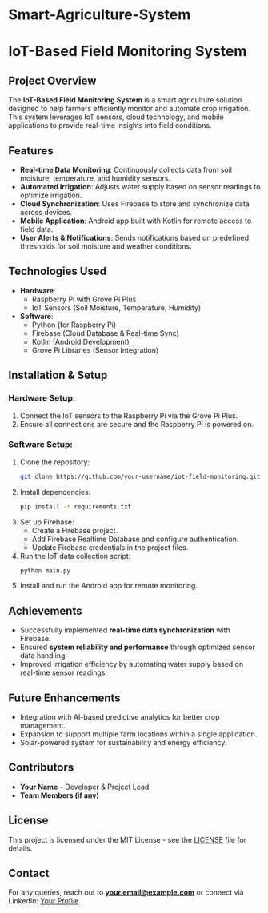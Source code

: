 # Smart-Agriculture-System
# IoT-Based Field Monitoring System

## Project Overview
The **IoT-Based Field Monitoring System** is a smart agriculture solution designed to help farmers efficiently monitor and automate crop irrigation. This system leverages IoT sensors, cloud technology, and mobile applications to provide real-time insights into field conditions.

## Features
- **Real-time Data Monitoring**: Continuously collects data from soil moisture, temperature, and humidity sensors.
- **Automated Irrigation**: Adjusts water supply based on sensor readings to optimize irrigation.
- **Cloud Synchronization**: Uses Firebase to store and synchronize data across devices.
- **Mobile Application**: Android app built with Kotlin for remote access to field data.
- **User Alerts & Notifications**: Sends notifications based on predefined thresholds for soil moisture and weather conditions.

## Technologies Used
- **Hardware**:
  - Raspberry Pi with Grove Pi Plus
  - IoT Sensors (Soil Moisture, Temperature, Humidity)
- **Software**:
  - Python (for Raspberry Pi)
  - Firebase (Cloud Database & Real-time Sync)
  - Kotlin (Android Development)
  - Grove Pi Libraries (Sensor Integration)

## Installation & Setup
### Hardware Setup:
1. Connect the IoT sensors to the Raspberry Pi via the Grove Pi Plus.
2. Ensure all connections are secure and the Raspberry Pi is powered on.

### Software Setup:
1. Clone the repository:
   ```sh
   git clone https://github.com/your-username/iot-field-monitoring.git
   ```
2. Install dependencies:
   ```sh
   pip install -r requirements.txt
   ```
3. Set up Firebase:
   - Create a Firebase project.
   - Add Firebase Realtime Database and configure authentication.
   - Update Firebase credentials in the project files.
4. Run the IoT data collection script:
   ```sh
   python main.py
   ```
5. Install and run the Android app for remote monitoring.

## Achievements
- Successfully implemented **real-time data synchronization** with Firebase.
- Ensured **system reliability and performance** through optimized sensor data handling.
- Improved irrigation efficiency by automating water supply based on real-time sensor readings.

## Future Enhancements
- Integration with AI-based predictive analytics for better crop management.
- Expansion to support multiple farm locations within a single application.
- Solar-powered system for sustainability and energy efficiency.

## Contributors
- **Your Name** – Developer & Project Lead
- **Team Members (if any)**

## License
This project is licensed under the MIT License - see the [LICENSE](LICENSE) file for details.

## Contact
For any queries, reach out to **your.email@example.com** or connect via LinkedIn: [Your Profile](https://linkedin.com/in/yourprofile).
